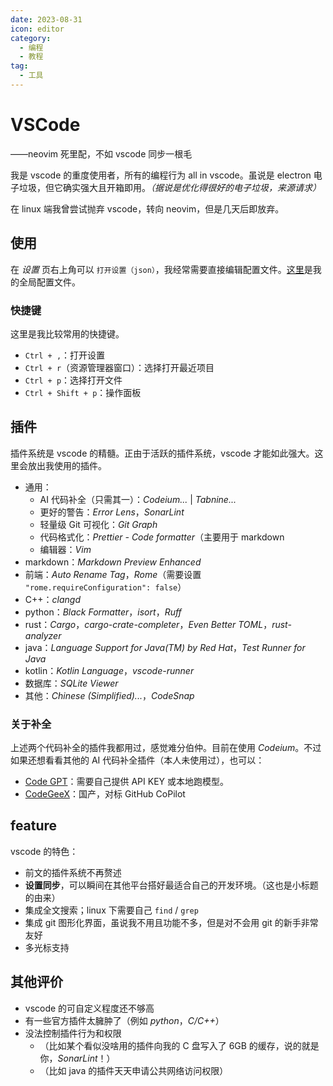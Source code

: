 ```yaml
---
date: 2023-08-31
icon: editor
category:
  - 编程
  - 教程
tag:
  - 工具
---
```


# VSCode

<div class="subtitle">——neovim 死里配，不如 vscode 同步一根毛</div>

我是 vscode 的重度使用者，所有的编程行为 all in vscode。虽说是 electron 电子垃圾，但它确实强大且开箱即用。_（据说是优化得很好的电子垃圾，来源请求）_

在 linux 端我曾尝试抛弃 vscode，转向 neovim，但是几天后即放弃。

## 使用

在 _设置_ 页右上角可以 `打开设置（json）`，我经常需要直接编辑配置文件。[这里](https://github.com/lxl66566/my-key-data/blob/main/config/vscode/settings.json)是我的全局配置文件。

### 快捷键

这里是我比较常用的快捷键。

- `Ctrl + ,`：打开设置
- `Ctrl + r`（资源管理器窗口）：选择打开最近项目
- `Ctrl + p`：选择打开文件
- `Ctrl + Shift + p`：操作面板

## 插件

插件系统是 vscode 的精髓。正由于活跃的插件系统，vscode 才能如此强大。这里会放出我使用的插件。

- 通用：
  - AI 代码补全（只需其一）：_Codeium..._ | _Tabnine..._
  - 更好的警告：_Error Lens_，_SonarLint_
  - 轻量级 Git 可视化：_Git Graph_
  - 代码格式化：_Prettier - Code formatter_（主要用于 markdown
  - 编辑器：_Vim_
- markdown：_Markdown Preview Enhanced_
- 前端：_Auto Rename Tag_，_Rome_（需要设置 `"rome.requireConfiguration": false`）
- C++：_clangd_
- python：_Black Formatter_，_isort_，_Ruff_
- rust：_Cargo_，_cargo-crate-completer_，_Even Better TOML_，_rust-analyzer_
- java：_Language Support for Java(TM) by Red Hat_，_Test Runner for Java_
- kotlin：_Kotlin Language_，_vscode-runner_
- 数据库：_SQLite Viewer_
- 其他：_Chinese (Simplified)..._，_CodeSnap_

### 关于补全

上述两个代码补全的插件我都用过，感觉难分伯仲。目前在使用 _Codeium_。不过如果还想看看其他的 AI 代码补全插件（本人未使用过），也可以：

- [Code GPT](https://docs.codegpt.co/)：需要自己提供 API KEY 或本地跑模型。
- [CodeGeeX](https://codegeex.cn/)：国产，对标 GitHub CoPilot

## feature

vscode 的特色：

- 前文的插件系统不再赘述
- **设置同步**，可以瞬间在其他平台搭好最适合自己的开发环境。（这也是小标题的由来）
- 集成全文搜索；linux 下需要自己 `find` / `grep`
- 集成 git 图形化界面，虽说我不用且功能不多，但是对不会用 git 的新手非常友好
- 多光标支持

## 其他评价

- vscode 的可自定义程度还不够高
- 有一些官方插件太臃肿了（例如 _python_，_C/C++_）
- 没法控制插件行为和权限
  - （比如某个看似没啥用的插件向我的 C 盘写入了 6GB 的缓存，说的就是你，_SonarLint_！）
  - （比如 java 的插件天天申请公共网络访问权限）
